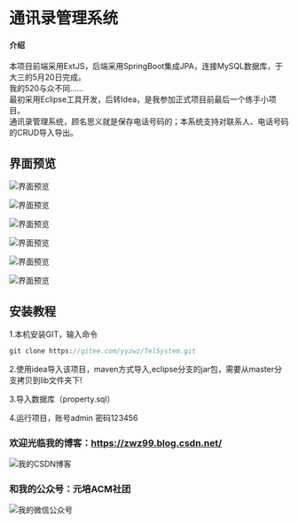 # 通讯录管理系统

#### 介绍
本项目前端采用ExtJS，后端采用SpringBoot集成JPA，连接MySQL数据库，于大三的5月20日完成。  
我的520与众不同......  
最初采用Eclipse工具开发，后转Idea，是我参加正式项目前最后一个练手小项目。    
通讯录管理系统，顾名思义就是保存电话号码的；本系统支持对联系人、电话号码的CRUD导入导出。  
 
## 界面预览

![界面预览](https://images.gitee.com/uploads/images/2021/0604/104943_7dfc1300_7525468.png "11.png")

![界面预览](https://images.gitee.com/uploads/images/2021/0604/104954_84fd85d6_7525468.png "22.png")

![界面预览](https://images.gitee.com/uploads/images/2021/0604/105000_3f3807f5_7525468.png "33.png")

![界面预览](https://images.gitee.com/uploads/images/2021/0604/105006_4a1b59dd_7525468.png "44.png")

![界面预览](https://images.gitee.com/uploads/images/2021/0604/105012_d3e323cf_7525468.png "55.png")

![界面预览](https://images.gitee.com/uploads/images/2021/0604/105020_ab6243af_7525468.png "66.png")

## 安装教程

1.本机安装GIT，输入命令
```java
git clone https://gitee.com/yyzwz/TelSystem.git
```
2.使用idea导入该项目，maven方式导入,eclipse分支的jar包，需要从master分支拷贝到lib文件夹下!

3.导入数据库（property.sql）

4.运行项目，账号admin 密码123456

### 欢迎光临我的博客：https://zwz99.blog.csdn.net/   
![我的CSDN博客](https://images.gitee.com/uploads/images/2021/0604/100703_32e14138_7525468.jpeg "132246_599dbf21_7525468.jpeg")

### 和我的公众号：元培ACM社团   
![我的微信公众号](https://images.gitee.com/uploads/images/2021/0604/100801_30c6572c_7525468.jpeg "aaaaaa.jpg")
